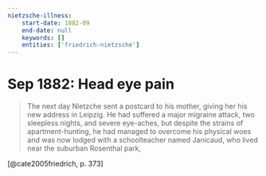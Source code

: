 ```yaml
---
nietzsche-illness:
    start-date: 1882-09
    end-date: null
    keywords: []
    entities: ['friedrich-nietzsche']
---
```


# Sep 1882: Head eye pain

> The next day Nietzche sent a postcard to his mother, giving her his new
> address in Leipzig. He had suffered a major migraine attack, two sleepless
> nights, and severe eye-aches, but despite the strains of apartment-hunting,
> he had managed to overcome his physical woes and was now lodged with a
> schoolteacher named Janicaud, who lived near the suburban Rosenthal park,

[@cate2005friedrich, p. 373]
